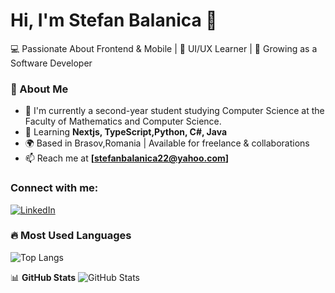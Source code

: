 # Hi, I'm Stefan Balanica 👋
💻 Passionate About Frontend & Mobile | 🎨 UI/UX Learner | 🚀 Growing as a Software Developer 

### 📌 About Me
- 🔭 I'm currently a second-year student studying Computer Science at the Faculty of Mathematics and Computer Science.
- 🌱 Learning **Nextjs, TypeScript,Python, C#, Java**
- 🌍 Based in Brasov,Romania | Available for freelance & collaborations
- 📫 Reach me at **[stefanbalanica22@yahoo.com]**

### Connect with me:
[![LinkedIn](https://raw.githubusercontent.com/user/repository/main/linkedin.png)](https://www.linkedin.com/in/ștefan-bălănică-4719a0289)
### 🔥 Most Used Languages
![Top Langs](https://github-readme-stats.vercel.app/api/top-langs/?username=StefanBalanica&layout=compact&theme=radical)

📊 **GitHub Stats**
![GitHub Stats](https://github-readme-stats.vercel.app/api?username=StefanBalanica&show_icons=true&theme=radical)
